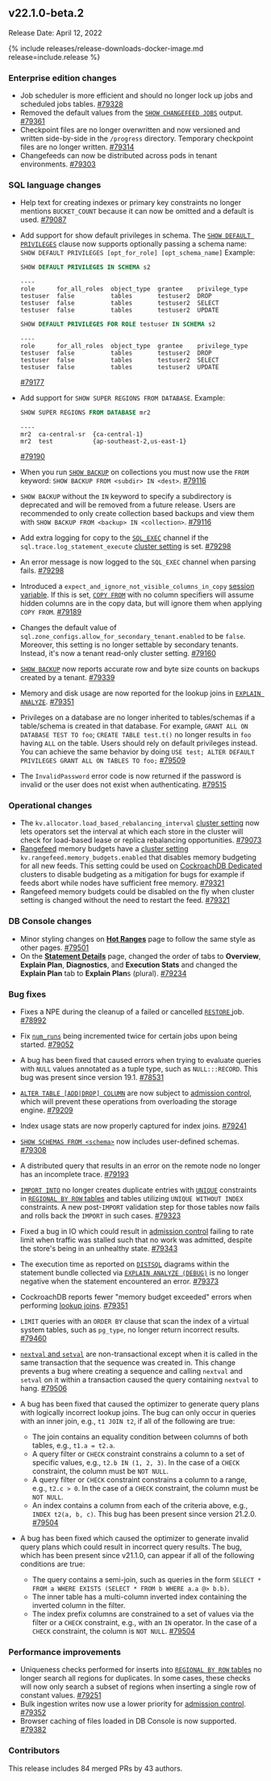## v22.1.0-beta.2

Release Date: April 12, 2022

{% include releases/release-downloads-docker-image.md release=include.release %}

<h3 id="v22-1-0-beta-2-enterprise-edition-changes">Enterprise edition changes</h3>

- Job scheduler is more efficient and should no longer lock up jobs and scheduled jobs tables. [#79328][#79328]
- Removed the default values from the [`SHOW CHANGEFEED JOBS`](../v22.1/show-jobs.html#show-changefeed-jobs) output. [#79361][#79361]
- Checkpoint files are no longer overwritten and now versioned and written side-by-side in the `/progress` directory. Temporary checkpoint files are no longer written. [#79314][#79314]
- Changefeeds can now be distributed across pods in tenant environments. [#79303][#79303]

<h3 id="v22-1-0-beta-2-sql-language-changes">SQL language changes</h3>

- Help text for creating indexes or primary key constraints no longer mentions `BUCKET_COUNT` because it can now be omitted and a default is used. [#79087][#79087]
- Add support for show default privileges in schema.  The [`SHOW DEFAULT PRIVILEGES`](../v22.1/show-default-privileges.html) clause now supports optionally passing a schema name:  `SHOW DEFAULT PRIVILEGES [opt_for_role] [opt_schema_name]` Example:

    ~~~ sql
    SHOW DEFAULT PRIVILEGES IN SCHEMA s2
    ~~~
    ~~~
    ----
    role      for_all_roles  object_type  grantee    privilege_type
    testuser  false          tables       testuser2  DROP
    testuser  false          tables       testuser2  SELECT
    testuser  false          tables       testuser2  UPDATE
    ~~~
    ~~~ sql
    SHOW DEFAULT PRIVILEGES FOR ROLE testuser IN SCHEMA s2
    ~~~
    ~~~
    ----
    role      for_all_roles  object_type  grantee    privilege_type
    testuser  false          tables       testuser2  DROP
    testuser  false          tables       testuser2  SELECT
    testuser  false          tables       testuser2  UPDATE
    ~~~
    [#79177][#79177]

- Add support for `SHOW SUPER REGIONS FROM DATABASE`. Example:

    ~~~ sql
    SHOW SUPER REGIONS FROM DATABASE mr2
    ~~~
    ~~~
    ----
    mr2  ca-central-sr  {ca-central-1}
    mr2  test           {ap-southeast-2,us-east-1}
    ~~~
  [#79190][#79190]
- When you run [`SHOW BACKUP`](../v22.1/show-backup.html) on collections you must now use the `FROM` keyword: `SHOW BACKUP FROM <subdir> IN <dest>`. [#79116][#79116]
- `SHOW BACKUP` without the `IN` keyword to specify a subdirectory is deprecated and will be removed from a future release. Users are recommended to only create collection based backups and view them with `SHOW BACKUP FROM <backup> IN <collection>`. [#79116][#79116]
- Add extra logging for copy to the [`SQL_EXEC`](../v22.1/logging-overview.html#logging-channels) channel if the `sql.trace.log_statement_execute` [cluster setting](../v22.1/cluster-settings.html) is set. [#79298][#79298]
- An error message is now logged to the `SQL_EXEC` channel when parsing fails. [#79298][#79298]
- Introduced a `expect_and_ignore_not_visible_columns_in_copy` [session variable](../v22.1/set-vars.html). If this is set, [`COPY FROM`](../v22.1/copy-from.html) with no column specifiers will assume hidden columns are in the copy data, but will ignore them when applying `COPY FROM`. [#79189][#79189]
- Changes the default value of `sql.zone_configs.allow_for_secondary_tenant.enabled` to be `false`.  Moreover, this setting is no longer settable by secondary tenants. Instead, it's now a tenant read-only cluster setting. [#79160][#79160]
- [`SHOW BACKUP`](../v22.1/show-backup.html) now reports accurate row and byte size counts on backups created by a tenant. [#79339][#79339]
- Memory and disk usage are now reported for the lookup joins in [`EXPLAIN ANALYZE`](../v22.1/explain-analyze.html). [#79351][#79351]
- Privileges on a database are no longer inherited to tables/schemas if a table/schema is created in that database.  For example, `GRANT ALL ON DATABASE TEST TO foo`; `CREATE TABLE test.t()` no longer results in `foo` having `ALL` on the table. Users should rely on default privileges instead. You can achieve the same behavior by doing `USE test; ALTER DEFAULT PRIVILEGES GRANT ALL ON TABLES TO foo;` [#79509][#79509]
- The `InvalidPassword` error code is now returned if the password is invalid or the user does not exist when authenticating. [#79515][#79515]

<h3 id="v22-1-0-beta-2-operational-changes">Operational changes</h3>

- The `kv.allocator.load_based_rebalancing_interval` [cluster setting](../v22.1/cluster-settings.html) now lets operators set the interval at which each store in the cluster will check for load-based lease or replica rebalancing opportunities. [#79073][#79073]
- [Rangefeed](../v22.1/use-changefeeds.html#enable-rangefeeds) memory budgets have a [cluster setting](../v22.1/cluster-settings.html) `kv.rangefeed.memory_budgets.enabled` that disables memory budgeting for all new feeds. This setting could be used on [CockroachDB Dedicated](../v22.1/choose-a-deployment-option.html#dedicated) clusters to disable budgeting as a mitigation for bugs for example if feeds abort while nodes have sufficient free memory. [#79321][#79321]
- Rangefeed memory budgets could be disabled on the fly when cluster setting is changed without the need to restart the feed. [#79321][#79321]

<h3 id="v22-1-0-beta-2-db-console-changes">DB Console changes</h3>

- Minor styling changes on [**Hot Ranges**](../v22.1/ui-hot-ranges-page.html) page to follow the same style as other pages. [#79501][#79501]
- On the [**Statement Details**](../v22.1/ui-statements-page.html#statement-details-page) page, changed the order of tabs to **Overview**, **Explain Plan**, **Diagnostics**, and **Execution Stats** and changed the **Explain Plan** tab to **Explain Plan**s (plural). [#79234][#79234]

<h3 id="v22-1-0-beta-2-bug-fixes">Bug fixes</h3>

- Fixes a NPE during the cleanup of a failed or cancelled [`RESTORE` ](../v22.1/restore.html) job. [#78992][#78992]
- Fix [`num_runs`](../v22.1/show-jobs.html) being incremented twice for certain jobs upon being started. [#79052][#79052]
- A bug has been fixed that caused errors when trying to evaluate queries with `NULL` values annotated as a tuple type, such as `NULL:::RECORD`. This bug was present since version 19.1. [#78531][#78531]
- [`ALTER TABLE [ADD|DROP] COLUMN`](../v22.1/alter-table.html) are now subject to [admission control](../v22.1/architecture/admission-control.html), which will prevent these operations from overloading the storage engine. [#79209][#79209]
- Index usage stats are now properly captured for index joins. [#79241][#79241]
- [`SHOW SCHEMAS FROM <schema>`](../v22.1/show-schemas.html) now includes user-defined schemas. [#79308][#79308]
- A distributed query that results in an error on the remote node no longer has an incomplete trace. [#79193][#79193]
- [`IMPORT INTO`](../v22.1/import-into.html) no longer creates duplicate entries with [`UNIQUE`](../v22.1/unique.html) constraints in [`REGIONAL BY ROW` tables](../v22.1/multiregion-overview.html#regional-by-row-tables) and tables utilizing `UNIQUE WITHOUT INDEX` constraints. A new post-`IMPORT` validation step for those tables now fails and rolls back the `IMPORT` in such cases. [#79323][#79323]
- Fixed a bug in IO which could result in [admission control](../v22.1/architecture/admission-control.html) failing to rate limit when traffic was stalled such that no work was admitted, despite the store's being in an unhealthy state. [#79343][#79343]
- The execution time as reported on [`DISTSQL`](../v22.1/explain-analyze.html#explain-analyze-distsql) diagrams within the statement bundle collected via [`EXPLAIN ANALYZE (DEBUG)`](../v22.1/explain-analyze.html#debug-option) is no longer negative when the statement encountered an error. [#79373][#79373]
- CockroachDB reports fewer "memory budget exceeded" errors when performing [lookup joins](../v22.1/joins.html#lookup-joins). [#79351][#79351]
- `LIMIT` queries with an `ORDER BY` clause that scan the index of a virtual system tables, such as `pg_type`, no longer return incorrect results. [#79460][#79460]
- [`nextval` and `setval`](../v22.1/create-sequence.html#sequence-functions) are non-transactional except when it is called in the same transaction that the sequence was created in. This change prevents a bug where creating a sequence and calling `nextval` and `setval` on it within a transaction caused the query containing `nextval` to hang. [#79506][#79506]
- A bug has been fixed that caused the optimizer to generate query plans with logically incorrect lookup joins. The bug can only occur in queries with an inner join, e.g., `t1 JOIN t2`, if all of the following are true:

  - The join contains an equality condition between columns of both tables, e.g., `t1.a = t2.a`.
  - A query filter or `CHECK` constraint constrains a column to a set of specific values, e.g., `t2.b IN (1, 2, 3)`. In the case of a `CHECK` constraint, the column must be `NOT NULL`.
  - A query filter or `CHECK` constraint constrains a column to a range, e.g., `t2.c > 0`. In the case of a `CHECK` constraint, the column must be `NOT NULL`.
  - An index contains a column from each of the criteria above, e.g., `INDEX t2(a, b, c)`. This bug has been present since version 21.2.0. [#79504][#79504]
- A bug has been fixed which caused the optimizer to generate invalid query plans which could result in incorrect query results. The bug, which has been present since  v21.1.0, can appear if all of the following conditions are true:

  - The query contains a semi-join, such as queries in the form `SELECT * FROM a WHERE EXISTS (SELECT * FROM b WHERE a.a @> b.b)`.
  - The inner table has a multi-column inverted index containing the inverted column in the filter.
  - The index prefix columns are constrained to a set of values via the filter or a `CHECK` constraint, e.g., with an `IN` operator. In the      case of a `CHECK` constraint, the column is `NOT NULL`.
  [#79504][#79504]

<h3 id="v22-1-0-beta-2-performance-improvements">Performance improvements</h3>

- Uniqueness checks performed for inserts into [`REGIONAL BY ROW` tables](../v22.1/multiregion-overview.html#regional-by-row-tables) no longer search all regions for duplicates. In some cases, these checks will now only search a subset of regions when inserting a single row of constant values. [#79251][#79251]
- Bulk ingestion writes now use a lower priority for [admission control](../v22.1/architecture/admission-control.html). [#79352][#79352]
- Browser caching of files loaded in DB Console is now supported. [#79382][#79382]

<h3 id="v22-1-0-beta-2-contributors">Contributors</h3>

This release includes 84 merged PRs by 43 authors.

[#78531]: https://github.com/cockroachdb/cockroach/pull/78531
[#78992]: https://github.com/cockroachdb/cockroach/pull/78992
[#79052]: https://github.com/cockroachdb/cockroach/pull/79052
[#79073]: https://github.com/cockroachdb/cockroach/pull/79073
[#79087]: https://github.com/cockroachdb/cockroach/pull/79087
[#79116]: https://github.com/cockroachdb/cockroach/pull/79116
[#79160]: https://github.com/cockroachdb/cockroach/pull/79160
[#79177]: https://github.com/cockroachdb/cockroach/pull/79177
[#79189]: https://github.com/cockroachdb/cockroach/pull/79189
[#79190]: https://github.com/cockroachdb/cockroach/pull/79190
[#79193]: https://github.com/cockroachdb/cockroach/pull/79193
[#79209]: https://github.com/cockroachdb/cockroach/pull/79209
[#79241]: https://github.com/cockroachdb/cockroach/pull/79241
[#79251]: https://github.com/cockroachdb/cockroach/pull/79251
[#79298]: https://github.com/cockroachdb/cockroach/pull/79298
[#79303]: https://github.com/cockroachdb/cockroach/pull/79303
[#79308]: https://github.com/cockroachdb/cockroach/pull/79308
[#79311]: https://github.com/cockroachdb/cockroach/pull/79311
[#79314]: https://github.com/cockroachdb/cockroach/pull/79314
[#79321]: https://github.com/cockroachdb/cockroach/pull/79321
[#79323]: https://github.com/cockroachdb/cockroach/pull/79323
[#79328]: https://github.com/cockroachdb/cockroach/pull/79328
[#79333]: https://github.com/cockroachdb/cockroach/pull/79333
[#79339]: https://github.com/cockroachdb/cockroach/pull/79339
[#79343]: https://github.com/cockroachdb/cockroach/pull/79343
[#79351]: https://github.com/cockroachdb/cockroach/pull/79351
[#79352]: https://github.com/cockroachdb/cockroach/pull/79352
[#79361]: https://github.com/cockroachdb/cockroach/pull/79361
[#79373]: https://github.com/cockroachdb/cockroach/pull/79373
[#79377]: https://github.com/cockroachdb/cockroach/pull/79377
[#79382]: https://github.com/cockroachdb/cockroach/pull/79382
[#79460]: https://github.com/cockroachdb/cockroach/pull/79460
[#79501]: https://github.com/cockroachdb/cockroach/pull/79501
[#79234]: https://github.com/cockroachdb/cockroach/pull/79234
[#79504]: https://github.com/cockroachdb/cockroach/pull/79504
[#79506]: https://github.com/cockroachdb/cockroach/pull/79506
[#79509]: https://github.com/cockroachdb/cockroach/pull/79509
[#79515]: https://github.com/cockroachdb/cockroach/pull/79515
